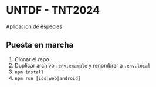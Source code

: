 # UNTDF - TNT2024

Aplicacion de especies

## Puesta en marcha

1. Clonar el repo
2. Duplicar archivo `.env.example` y renombrar a `.env.local`
3. `npm install`
4. `npm run [ios|web|android]`

